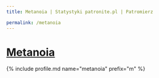 ```yaml
---
title: Metanoia | Statystyki patronite.pl | Patromierz

permalink: /metanoia
---
```


# [Metanoia](https://patronite.pl/metanoia)

{% include profile.md name="metanoia" prefix="m" %}
